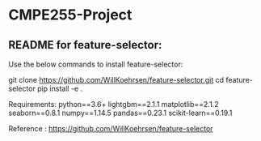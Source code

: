 # CMPE255-Project

## README for feature-selector:
Use the below commands to install feature-selector:

git clone https://github.com/WillKoehrsen/feature-selector.git
cd feature-selector
pip install -e .

Requirements:
python==3.6+
lightgbm==2.1.1
matplotlib==2.1.2
seaborn==0.8.1
numpy==1.14.5
pandas==0.23.1
scikit-learn==0.19.1

Reference : https://github.com/WillKoehrsen/feature-selector

